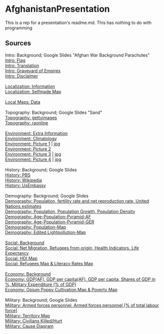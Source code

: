# AfghanistanPresentation
This is a rep for a presentation's readme.md. This has nothing to do with programming

<h2> Sources </h2>

Intro: Background; Google Slides "Afghan War Background Parachutes" </br>
[Intro: Flag](https://en.wikipedia.org/wiki/Flag_of_Afghanistan#/media/File:Flag_of_the_Islamic_Emirate_of_Afghanistan.svg) </br>
[Intro: Translation](https://en.wikipedia.org/wiki/Shahada) </br>
[Intro: Graveyard of Empires](https://en.wikipedia.org/wiki/Graveyard_of_empires) </br>
[Intro: Disclaimer](https://www.bundestag.de/resource/blob/881198/27fd4f597e1d4ee43350aafffc6f9d8c/WD-2-062-21-pdf-data.pdf#page=352) </br>
 </br>
[Localization: Information](https://en.wikipedia.org/wiki/Afghanistan) </br>
[Localization: Selfmade Map](https://snazzymaps.com/style/479244/beige-country-map) </br>
 </br>
[Local Maps: Data](https://www.aljazeera.com/news/2021/8/12/10-maps-to-understand-afghanistan-interactive) </br>
 </br>
Topography: Background; Google Slides "Sand" </br>
[Topography: gettyimages](https://www.gettyimages.be/detail/foto/afghanistan-3d-render-topographic-map-color-border-royalty-free-beeld/1337795752) </br>
[Topography: raonline](https://www.raonline.ch/pages/edu/st3/wopopL100701.html) </br>
 </br>
[Environment: Extra Information](https://www.britannica.com/place/Afghanistan/Plant-and-animal-life) </br>
[Environment: Climatology](https://climateknowledgeportal.worldbank.org/country/afghanistan/climate-data-historical) </br>
[Environment: Picture 1](https://www.theguardian.com/world/2017/aug/28/how-climate-change-is-death-sentence-afghanistan-highlands-global-warming) | [jpg](https://i.guim.co.uk/img/media/0733d89622b6ae4a70de0d45a3ac1c0f6bf3747f/0_203_6016_3609/master/6016.jpg?width=620&quality=85&dpr=1&s=none) </br>
[Environment: Picture 2](https://youtu.be/8nbUhUIAwJ0?t=245) </br>
[Environment: Picture 3](http://www.myafghanmountains.org/contact/) | [jpg](http://www.myafghanmountains.org/contact/) </br>
[Environment: Picture 4](https://www.theguardian.com/world/2017/aug/28/how-climate-change-is-death-sentence-afghanistan-highlands-global-warming) | [jpg](https://i.guim.co.uk/img/media/407d4d05106690f6d30efd5b40a6868efe3c7967/0_203_6016_3609/master/6016.jpg?width=620&quality=85&dpr=1&s=none) </br>
 </br>
History: Background; Google Slides </br>
[History: PBS](https://www.pbs.org/newshour/politics/asia-jan-june11-timeline-afghanistan) </br>
[History: Wikipedia](https://en.wikipedia.org/wiki/History_of_Afghanistan) </br>
[History: UsEmbassy](https://af.usembassy.gov/our-relationship/history-of-the-u-s-and-afghanistan/) </br>
 </br>
Demography: Background; Google Slides </br>
[Demography: Population, fertility rate and net reproduction rate, United Nations estimates](https://en.wikipedia.org/wiki/Demographics_of_Afghanistan#/media/File:Afghanistan_Population_1950-2021_Forecast_2022-2032_UN_World_Population_Prospects_2022.svg) </br>
[Demography: Population, Population Growth, Population Density](https://data.worldbank.org/country/afghanistan) </br>
[Demography: Age-Population-Pyramid-AF](https://en.wikipedia.org/wiki/Demographics_of_Afghanistan#/media/File:Afghanistan_single_age_population_pyramid_2020.png) </br>
[Demography: Age-Population-Pyramid-GER](https://ja.wikipedia.org/wiki/ファイル:Germany_population_pyramid_2019-12-31.png) </br>
[Demography: Population-Map](https://reliefweb.int/map/afghanistan/afghanistan-population-density-2020)  </br>
[Demography: Edited Lightpollution-Map](https://darksitefinder.com/maps/world.html#6/35.066/63.951) </br>
 </br>
[Social: Background](https://www.dw.com/de/frauen-in-afghanistan-fürchten-machtergreifung-der-taliban/a-58655495) </br>
[Social: Net Migration, Refugees from origin, Health Indicators, Life Expectancy](https://data.worldbank.org/country/afghanistan) </br>
[Social: HDI Map](https://globaldatalab.org/shdi/maps/shdi/2000/?levels=4) </br>
[Social: Refugees Map & Literacy Rates Map](https://www.aljazeera.com/news/2021/8/12/10-maps-to-understand-afghanistan-interactive) </br>
 </br>
[Economy: Background](https://youtu.be/qz3XqcTgsgQ?t=92) </br>
[Economy: GDP(AF), GDP per capita(AF), GDP per capita, Shares of GDP in %, Military Expenditure (% of GDP)](https://data.worldbank.org/country/afghanistan) </br>
[Economy: Opium Poppy Cultivation Map & Poverty Map](https://www.aljazeera.com/news/2021/8/12/10-maps-to-understand-afghanistan-interactive) </br>
 </br>
Military: Background; Google Slides </br>
[Military: Armed forces personnel, Armed forces personnel [% of total labour force]](https://data.worldbank.org/country/afghanistan) </br>
[Military: Territory Map](https://de.wikipedia.org/wiki/Abdul_Raschid_Dostum#/media/Datei:Afghanistan_politisch_1996.png) </br>
[Military: Civilians Killed/Hurt](https://de.statista.com/statistik/daten/studie/75326/umfrage/getoetete-zivilisten-in-afghanistan-seit-2007/) </br>
[Military: Cause Diagram](https://www.dw.com/de/immer-mehr-zivile-todesopfer-in-afghanistan/a-44680357) </br>



